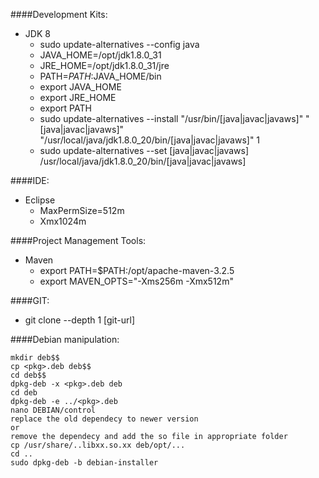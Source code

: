 ####Development Kits:
* JDK 8
  * sudo update-alternatives --config java
  * JAVA_HOME=/opt/jdk1.8.0_31
  * JRE_HOME=/opt/jdk1.8.0_31/jre
  * PATH=$PATH:$JAVA_HOME/bin
  * export JAVA_HOME
  * export JRE_HOME
  * export PATH
  * sudo update-alternatives --install "/usr/bin/[java|javac|javaws]" "[java|javac|javaws]" "/usr/local/java/jdk1.8.0_20/bin/[java|javac|javaws]" 1
  * sudo update-alternatives --set [java|javac|javaws] /usr/local/java/jdk1.8.0_20/bin/[java|javac|javaws]

####IDE:
* Eclipse 
  * MaxPermSize=512m
  * Xmx1024m

####Project Management Tools:
* Maven
  * export PATH=$PATH:/opt/apache-maven-3.2.5
  * export MAVEN_OPTS="-Xms256m -Xmx512m"

####GIT:
* git clone --depth 1 [git-url]

####Debian manipulation:
```
mkdir deb$$
cp <pkg>.deb deb$$
cd deb$$
dpkg-deb -x <pkg>.deb deb
cd deb
dpkg-deb -e ../<pkg>.deb
nano DEBIAN/control
replace the old dependecy to newer version 
or 
remove the dependecy and add the so file in appropriate folder
cp /usr/share/..libxx.so.xx deb/opt/...
cd ..
sudo dpkg-deb -b debian-installer
```
